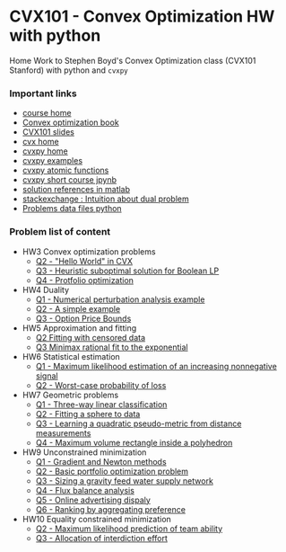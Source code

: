 # CVX101 - Convex Optimization HW with python
Home Work to Stephen Boyd's Convex Optimization class (CVX101 Stanford) with python and `cvxpy`

### Important links
- [course home](https://lagunita.stanford.edu/courses/Engineering/CVX101/Winter2014/course/)
- [Convex optimization book](https://web.stanford.edu/~boyd/cvxbook/bv_cvxbook.pdf)
- [CVX101 slides](https://web.stanford.edu/~boyd/cvxbook/bv_cvxbook.pdf)
- [cvx home](http://cvxr.com/cvx/doc/index.html)
- [cvxpy home](https://www.cvxpy.org/)
- [cvxpy examples](https://www.cvxpy.org/examples/index.html)
- [cvxpy atomic functions](https://www.cvxpy.org/tutorial/functions/index.html)
- [cvxpy short course jpynb](https://nbviewer.jupyter.org/github/cvxgrp/cvx_short_course/tree/master/)
- [solution references in matlab](https://github.com/js117/CVX) 
- [stackexchange : Intuition about dual problem](https://math.stackexchange.com/questions/223235/please-explain-the-intuition-behind-the-dual-problem-in-optimization)
- [Problems data files python](https://web.stanford.edu/~boyd/cvxbook/cvxbook_additional_exercises/)

### Problem list of content
- HW3 Convex optimization problems
    - [Q2 - "Hello World" in CVX]()
    - [Q3 - Heuristic suboptimal solution for Boolean LP]()
    - [Q4 - Protfolio optimization]()
- HW4 Duality
    - [Q1 - Numerical perturbation analysis example]()
    - [Q2 - A simple example]()
    - [Q3 - Option Price Bounds]()
- HW5 Approximation and fitting
    - [Q2 Fitting with censored data]()
    - [Q3 Minimax rational fit to the exponential]()
- HW6 Statistical estimation
    - [Q1 - Maximum likelihood estimation of an increasing nonnegative signal]()
    - [Q2 - Worst-case probability of loss]()
- HW7 Geometric problems
    - [Q1 - Three-way linear classification]()
    - [Q2 - Fitting a sphere to data]()
    - [Q3 - Learning a quadratic pseudo-metric from distance measurements]()
    - [Q4 - Maximum volume rectangle inside a polyhedron]()
- HW9 Unconstrained minimization
    - [Q1 - Gradient and Newton methods]()
    - [Q2 - Basic portfolio optimization problem]()
    - [Q3 - Sizing a gravity feed water supply network]()
    - [Q4 - Flux balance analysis]()
    - [Q5 - Online advertising dispaly]()
    - [Q6 - Ranking by aggregating preference]()
- HW10 Equality constrained minimization
    - [Q2 - Maximum likelihood prediction of team ability]()
    - [Q3 - Allocation of interdiction effort]()

